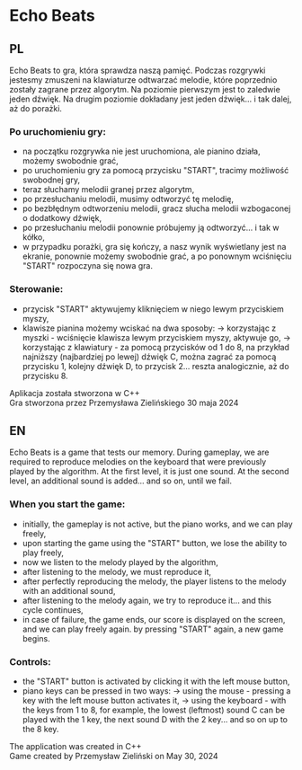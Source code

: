 # Echo Beats


## PL
Echo Beats to gra, która sprawdza naszą pamięć. Podczas rozgrywki jestesmy zmuszeni na klawiaturze odtwarzać melodie, które poprzednio zostały zagrane przez algorytm. Na poziomie pierwszym jest to zaledwie jeden dźwięk. Na drugim poziomie dokładany jest jeden dźwięk... i tak dalej, aż do porażki.

### Po uruchomieniu gry:
- na początku rozgrywka nie jest uruchomiona, ale pianino działa, możemy swobodnie grać,
- po uruchomieniu gry za pomocą przycisku "START", tracimy możliwość swobodnej gry,
- teraz słuchamy melodii granej przez algorytm,
- po przesłuchaniu melodii, musimy odtworzyć tę melodię,
- po bezbłędnym odtworzeniu melodii, gracz słucha melodii wzbogaconej o dodatkowy dźwięk,
- po przesłuchaniu melodii ponownie próbujemy ją odtworzyć... i tak w kółko,
- w przypadku porażki, gra się kończy, a nasz wynik wyświetlany jest na ekranie, ponownie możemy swobodnie grać, a po ponownym wciśnięciu "START" rozpoczyna się nowa gra.

### Sterowanie:
- przycisk "START" aktywujemy kliknięciem w niego lewym przyciskiem myszy,
- klawisze pianina możemy wciskać na dwa sposoby:
    -> korzystając z myszki - wciśnięcie klawisza lewym przyciskiem myszy, aktywuje go,
    -> korzystając z klawiatury - za pomocą przycisków od 1 do 8, na przykład najniższy (najbardziej po lewej) dźwięk C, można zagrać za pomocą przycisku 1, kolejny dźwięk D, to przycisk 2... reszta analogicznie, aż do przycisku 8.


Aplikacja została stworzona w C++  
Gra stworzona przez Przemysława Zielińskiego 30 maja 2024


## EN
Echo Beats is a game that tests our memory. During gameplay, we are required to reproduce melodies on the keyboard that were previously played by the algorithm. At the first level, it is just one sound. At the second level, an additional sound is added... and so on, until we fail.

### When you start the game:
- initially, the gameplay is not active, but the piano works, and we can play freely,
- upon starting the game using the "START" button, we lose the ability to play freely,
- now we listen to the melody played by the algorithm,
- after listening to the melody, we must reproduce it,
- after perfectly reproducing the melody, the player listens to the melody with an additional sound,
- after listening to the melody again, we try to reproduce it... and this cycle continues,
- in case of failure, the game ends, our score is displayed on the screen, and we can play freely again. by pressing "START" again, a new game begins.

### Controls:
- the "START" button is activated by clicking it with the left mouse button,
- piano keys can be pressed in two ways:
    -> using the mouse - pressing a key with the left mouse button activates it,
    -> using the keyboard - with the keys from 1 to 8, for example, the lowest (leftmost) sound C can be played with the 1 key, the next sound D with the 2 key... and so on up to the 8 key.


The application was created in C++  
Game created by Przemysław Zieliński on May 30, 2024
